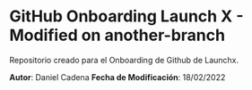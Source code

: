 # GitHub Onboarding Launch X - Modified on another-branch
Repositorio creado para el Onboarding de Github de Launchx.

**Autor**: Daniel Cadena
**Fecha de Modificación**: 18/02/2022
